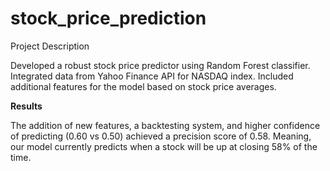 # stock_price_prediction
Project Description

Developed a robust stock price predictor using Random Forest classifier. Integrated data from Yahoo Finance API for NASDAQ index. Included additional features for the model based on stock price averages.

**Results**

The addition of new features, a backtesting system, and higher confidence of predicting (0.60 vs 0.50) achieved a precision score of 0.58. Meaning, our model currently predicts when a stock will be up at closing 58% of the time.
